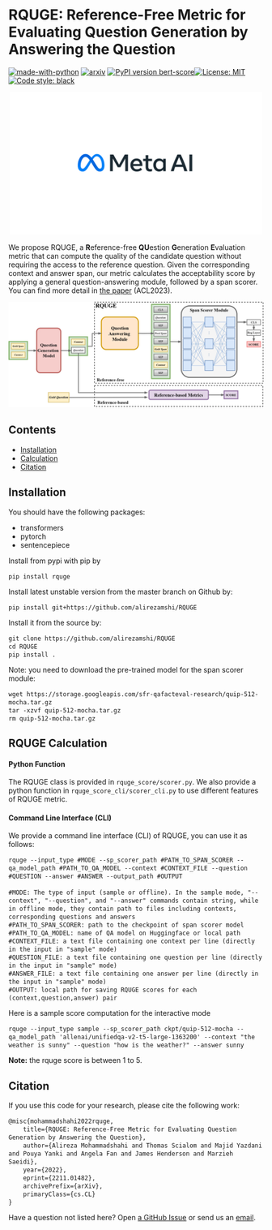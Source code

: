 RQUGE: Reference-Free Metric for Evaluating Question Generation by Answering the Question
=================
[![made-with-python](https://img.shields.io/badge/Made%20with-Python-red.svg)](#python)
[![arxiv](https://img.shields.io/badge/arXiv-2211.01482-b31b1b.svg)](https://arxiv.org/abs/2211.01482)
[![PyPI version bert-score](https://badge.fury.io/py/rquge.svg)](https://pypi.python.org/pypi/rquge/)[![License: MIT](https://img.shields.io/badge/License-MIT-yellow.svg)](https://opensource.org/licenses/MIT) 
[![Code style: black](https://img.shields.io/badge/code%20style-black-000000.svg)](https://github.com/psf/black) 


<p align="center">
  <img src="meta.jpeg" width="500"/>
</p>

We propose RQUGE, a **R**eference-free **QU**estion **G**eneration **E**valuation metric that can compute the quality of the candidate question without requiring the access to the reference question. Given the corresponding context and answer span, our metric calculates the acceptability score by applying a general question-answering module, followed by a span scorer. You can find more detail in [the paper](https://arxiv.org/abs/2211.01482) (ACL2023).

<p align="center">
  <img src="main_model.jpg" width="700"/>
</p>


Contents
---------------

- [Installation](#install)
- [Calculation](#calculation)
- [Citation](#citation)

<a name="install"/>  

Installation
--------------  

You should have the following packages:

- transformers
- pytorch
- sentencepiece

Install from pypi with pip by
```
pip install rquge
```
Install latest unstable version from the master branch on Github by:
```
pip install git+https://github.com/alirezamshi/RQUGE
```
Install it from the source by:
```
git clone https://github.com/alirezamshi/RQUGE
cd RQUGE
pip install .
```

Note: you need to download the pre-trained model for the span scorer module:
```
wget https://storage.googleapis.com/sfr-qafacteval-research/quip-512-mocha.tar.gz
tar -xzvf quip-512-mocha.tar.gz
rm quip-512-mocha.tar.gz
```

<a name="calculation"/>  

RQUGE Calculation
-------------- 

#### Python Function
The RQUGE class is provided in ```rquge_score/scorer.py```. We also provide a python function in ```rquge_score_cli/scorer_cli.py``` to use different features of RQUGE metric.

#### Command Line Interface (CLI)
We provide a command line interface (CLI) of RQUGE, you can use it as follows:
```
rquge --input_type #MODE --sp_scorer_path #PATH_TO_SPAN_SCORER --qa_model_path #PATH_TO_QA_MODEL --context #CONTEXT_FILE --question #QUESTION --answer #ANSWER --output_path #OUTPUT

#MODE: The type of input (sample or offline). In the sample mode, "--context", "--question", and "--answer" commands contain string, while in offline mode, they contain path to files including contexts, corresponding questions and answers
#PATH_TO_SPAN_SCORER: path to the checkpoint of span scorer model
#PATH_TO_QA_MODEL: name of QA model on Huggingface or local path 
#CONTEXT_FILE: a text file containing one context per line (directly in the input in "sample" mode)
#QUESTION_FILE: a text file containing one question per line (directly in the input in "sample" mode)
#ANSWER_FILE: a text file containing one answer per line (directly in the input in "sample" mode)
#OUTPUT: local path for saving RQUGE scores for each (context,question,answer) pair
```

Here is a sample score computation for the interactive mode

```
rquge --input_type sample --sp_scorer_path ckpt/quip-512-mocha --qa_model_path 'allenai/unifiedqa-v2-t5-large-1363200' --context "the weather is sunny" --question "how is the weather?" --answer sunny
```

**Note:** the rquge score is between 1 to 5.

<a name="citation"/>  

Citation
-------------

<a name="citations"/>  

If you use this code for your research, please cite the following work:
```
@misc{mohammadshahi2022rquge,
    title={RQUGE: Reference-Free Metric for Evaluating Question Generation by Answering the Question},
    author={Alireza Mohammadshahi and Thomas Scialom and Majid Yazdani and Pouya Yanki and Angela Fan and James Henderson and Marzieh Saeidi},
    year={2022},
    eprint={2211.01482},
    archivePrefix={arXiv},
    primaryClass={cs.CL}
}
```
Have a question not listed here? Open [a GitHub Issue](https://github.com/alirezamshi/RQUGE/issues) or 
send us an [email](alireza.mohammadshahi@idiap.ch).
